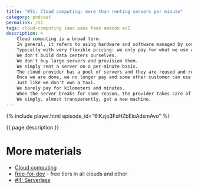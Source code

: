 ```yaml
---
title: "#51: Cloud computing: more than renting servers per minute"
category: podcast
permalink: /51
tags: cloud-computing iaas paas faas amazon ec2
description: >
    Cloud computing is a broad term.
    In general, it refers to using hardware and software managed by someone else.
    Typically with very flexible pricing: we only pay for what we use and for the time we use it.
    We don't build data centers ourselves.
    We don't buy large servers and provision them.
    We simply rent a server on a per-minute basis.
    The cloud provider has a pool of servers and they are reused and recycled.
    Once we are done, we no longer pay and some other customer can use that same server.
    Just like we don't own a taxi.
    We barely pay for kilometers and minutes.
    When the server breaks for some reason, the provider takes care of repairs and replacements.
    We simply, almost transparently, get a new machine.
---
```


{% include player.html episode_id="6lKzjo3FsHZbEloAdsmAvo" %}

{{ page.description }}

<!--
This cloud model is known as Infrastructure as a Service.
IaaS for short.
It was popularized by one of the first cloud vendors: Amazon's Elastic Compute Cloud.
However, these days IaaS is considered too low-level.
Developers lean toward more managed environments, known as Platform as a Service.
Or PaaS.
With PaaS we don't get access to bare machine with Linux.
Instead, we simply deploy complete applications written in Python or NodeJS.
The platform makes sure the runtime is available and up-to-date, networks ports are public, etc.
Sometimes, the cloud connects directly to your git repository.
It then deploys your app on every code push.
Contrast that to building your own data center, managing operating systems, deployment pipelines, and so on.

Cloud providers typically own tens of thousands of server around the world.
This means you can easily deploy your code close to your customers.
You can even do so dynamically.
For example, when there is a burst of traffic in specific region of the world.
Your app may need computing power in the morning, whereas another app uses the same resources in the afternoon.
This way you don't pay for unused resources, which are utilized by someone else.
Moreover, one big machine may be used by multiple customers at the same time!
Vitualization and containers allow for efficient allocation of resources, further pushing the price down.
Of course, it has some drawbacks.
If you accidentally share a physical machine with some really heavyweight workload, your performance will suffer.
It's not your fault you have a _so-called_ noisy neighbour.
The only thing you can do is kill your application.
Hopefully, cloud will reschedule it onto less active node.

Even higher-level services exist, often called Software as a Service.
Or SaaS.
Superficially, every application served over web browser can be considered SaaS.
So e-mail, video conferencing, text editors and spreadsheets.
But also providing managed databases or message brokers.
In general, we rent software on a per-user or per-minute basis, rather than buying a license.
But more importantly, we don't host the software.
And don't care about updates.
We just use it.
Cloud computing became such a buzzword that many old-school companies declare they moved to the cloud.
In fact, they barely replaced in-house mail server with GMail or Slack.

I keep talking about cloud providers and sharing hardware and software.
In reality, there's also private and hybrid cloud.
Private cloud is essentially our own data center, used exclusively by a single organization.
Hybrid cloud is a private cloud with some computing resources moved to the public cloud.
Such a division may be dictated by regulatory requirements, for example keeping sensitive data in-house.
Or an organization only rents extra computing power during traffic peeks.

That's it, thanks for listening, bye!
-->

# More materials

* [Cloud computing](https://en.wikipedia.org/wiki/Cloud_computing)
* [free-for-dev](https://github.com/jixserver/free-for-dev) - free tiers in all clouds and other
* [#4: Serverless](/4)

